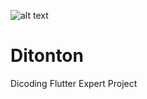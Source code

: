 ![alt text](https://api.codemagic.io/apps/6241d83266f74314235890ad/release-workflow/status_badge.svg)
# Ditonton
Dicoding Flutter Expert Project

